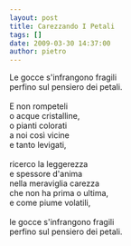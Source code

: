 ```yaml
---
layout: post
title: Carezzando I Petali
tags: []
date: 2009-03-30 14:37:00
author: pietro
---
```

Le gocce s'infrangono fragili<br/>perfino sul pensiero dei petali.<br/><br/>E non rompeteli<br/>o acque cristalline,<br/>o pianti colorati<br/>a noi così vicine<br/>e tanto levigati,<br/><br/>ricerco la leggerezza<br/>e spessore d'anima<br/>nella meraviglia carezza<br/>che non ha prima o ultima,<br/>e come piume volatili,<br/><br/>le gocce s'infrangono fragili<br/>perfino sul pensiero dei petali.
